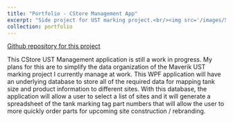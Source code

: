 ```yaml
---
title: "Portfolio - CStore Management App"
excerpt: "Side project for UST marking project.<br/><img src='/images/500x300.png'>"
collection: portfolio
---
```


[Github repository for this project](https://github.com/Sink07D3/CStoreManagementApp)

This CStore UST Management application is still a work in progress. My plans for this are to simplify the data organization of the Maverik UST marking project I currently manage at work. This WPF application will have an underlying database to store all of the required data for mapping tank size and product information to different sites. With this database, the application will allow a user to select a list of sites and it will generate a spreadsheet of the tank marking tag part numbers that will allow the user to more quickly order parts for upcoming site construction / rebranding.
